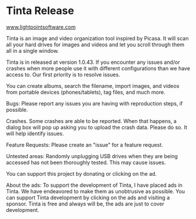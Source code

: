 # Tinta Release

www.lightpointsoftware.com

Tinta is an image and video organization tool inspired by Picasa.  It will scan all your hard drives for images and videos and let you scroll through them all in a single window.

Tinta is in released at version 1.0.43.  If you encounter any issues and/or crashes when more people use it with different configurations than we have access to.  Our first priority is to resolve issues.

You can create albums, search the filename, import images, and videos from portable devices (phones/tablets), tag files, and much more.

Bugs:
  Please report any issues you are having with reproduction steps, if possible.
  
Crashes.
  Some crashes are able to be reported.  When that happens, a dialog box will pop up asking you to upload the crash data.  Please do so.  It will help identify issues.
  
Feature Requests:
   Please create an "issue" for a feature request.
  
Untested areas:
  Randomly unplugging USB drives when they are being accessed has not been thoroughly tested.  This may cause issues.  

You can support this project by donating or clicking on the ad.

About the ads:
  To support the development of Tinta, I have placed ads in Tinta.  We have endeavored to make them as unobtrusive as possible.  You can support Tinta development by clicking on the ads and visiting a sponsor.  Tinta is free and always will be, the ads are just to cover development.
  





  
